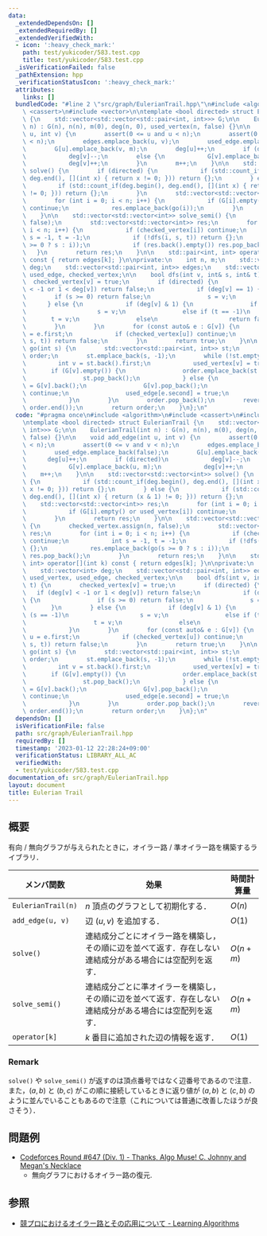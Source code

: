 ```yaml
---
data:
  _extendedDependsOn: []
  _extendedRequiredBy: []
  _extendedVerifiedWith:
  - icon: ':heavy_check_mark:'
    path: test/yukicoder/583.test.cpp
    title: test/yukicoder/583.test.cpp
  _isVerificationFailed: false
  _pathExtension: hpp
  _verificationStatusIcon: ':heavy_check_mark:'
  attributes:
    links: []
  bundledCode: "#line 2 \"src/graph/EulerianTrail.hpp\"\n#include <algorithm>\n#include\
    \ <cassert>\n#include <vector>\n\ntemplate <bool directed> struct EulerianTrail\
    \ {\n    std::vector<std::vector<std::pair<int, int>>> G;\n\n    EulerianTrail(int\
    \ n) : G(n), n(n), m(0), deg(n, 0), used_vertex(n, false) {}\n\n    void add_edge(int\
    \ u, int v) {\n        assert(0 <= u and u < n);\n        assert(0 <= v and v\
    \ < n);\n        edges.emplace_back(u, v);\n        used_edge.emplace_back(false);\n\
    \        G[u].emplace_back(v, m);\n        deg[u]++;\n        if (directed)\n\
    \            deg[v]--;\n        else {\n            G[v].emplace_back(u, m);\n\
    \            deg[v]++;\n        }\n        m++;\n    }\n\n    std::vector<std::vector<int>>\
    \ solve() {\n        if (directed) {\n            if (std::count_if(deg.begin(),\
    \ deg.end(), [](int x) { return x != 0; })) return {};\n        } else {\n   \
    \         if (std::count_if(deg.begin(), deg.end(), [](int x) { return (x & 1)\
    \ != 0; })) return {};\n        }\n        std::vector<std::vector<int>> res;\n\
    \        for (int i = 0; i < n; i++) {\n            if (G[i].empty() or used_vertex[i])\
    \ continue;\n            res.emplace_back(go(i));\n        }\n        return res;\n\
    \    }\n\n    std::vector<std::vector<int>> solve_semi() {\n        checked_vertex.assign(n,\
    \ false);\n        std::vector<std::vector<int>> res;\n        for (int i = 0;\
    \ i < n; i++) {\n            if (checked_vertex[i]) continue;\n            int\
    \ s = -1, t = -1;\n            if (!dfs(i, s, t)) return {};\n            res.emplace_back(go(s\
    \ >= 0 ? s : i));\n            if (res.back().empty()) res.pop_back();\n     \
    \   }\n        return res;\n    }\n\n    std::pair<int, int> operator[](int k)\
    \ const { return edges[k]; }\n\nprivate:\n    int n, m;\n    std::vector<int>\
    \ deg;\n    std::vector<std::pair<int, int>> edges;\n    std::vector<bool> used_vertex,\
    \ used_edge, checked_vertex;\n\n    bool dfs(int v, int& s, int& t) {\n      \
    \  checked_vertex[v] = true;\n        if (directed) {\n            if (deg[v]\
    \ < -1 or 1 < deg[v]) return false;\n            if (deg[v] == 1) {\n        \
    \        if (s >= 0) return false;\n                s = v;\n            }\n  \
    \      } else {\n            if (deg[v] & 1) {\n                if (s == -1)\n\
    \                    s = v;\n                else if (t == -1)\n             \
    \       t = v;\n                else\n                    return false;\n    \
    \        }\n        }\n        for (const auto& e : G[v]) {\n            int u\
    \ = e.first;\n            if (checked_vertex[u]) continue;\n            if (!dfs(u,\
    \ s, t)) return false;\n        }\n        return true;\n    }\n\n    std::vector<int>\
    \ go(int s) {\n        std::vector<std::pair<int, int>> st;\n        std::vector<int>\
    \ order;\n        st.emplace_back(s, -1);\n        while (!st.empty()) {\n   \
    \         int v = st.back().first;\n            used_vertex[v] = true;\n     \
    \       if (G[v].empty()) {\n                order.emplace_back(st.back().second);\n\
    \                st.pop_back();\n            } else {\n                auto e\
    \ = G[v].back();\n                G[v].pop_back();\n                if (used_edge[e.second])\
    \ continue;\n                used_edge[e.second] = true;\n                st.emplace_back(e);\n\
    \            }\n        }\n        order.pop_back();\n        reverse(order.begin(),\
    \ order.end());\n        return order;\n    }\n};\n"
  code: "#pragma once\n#include <algorithm>\n#include <cassert>\n#include <vector>\n\
    \ntemplate <bool directed> struct EulerianTrail {\n    std::vector<std::vector<std::pair<int,\
    \ int>>> G;\n\n    EulerianTrail(int n) : G(n), n(n), m(0), deg(n, 0), used_vertex(n,\
    \ false) {}\n\n    void add_edge(int u, int v) {\n        assert(0 <= u and u\
    \ < n);\n        assert(0 <= v and v < n);\n        edges.emplace_back(u, v);\n\
    \        used_edge.emplace_back(false);\n        G[u].emplace_back(v, m);\n  \
    \      deg[u]++;\n        if (directed)\n            deg[v]--;\n        else {\n\
    \            G[v].emplace_back(u, m);\n            deg[v]++;\n        }\n    \
    \    m++;\n    }\n\n    std::vector<std::vector<int>> solve() {\n        if (directed)\
    \ {\n            if (std::count_if(deg.begin(), deg.end(), [](int x) { return\
    \ x != 0; })) return {};\n        } else {\n            if (std::count_if(deg.begin(),\
    \ deg.end(), [](int x) { return (x & 1) != 0; })) return {};\n        }\n    \
    \    std::vector<std::vector<int>> res;\n        for (int i = 0; i < n; i++) {\n\
    \            if (G[i].empty() or used_vertex[i]) continue;\n            res.emplace_back(go(i));\n\
    \        }\n        return res;\n    }\n\n    std::vector<std::vector<int>> solve_semi()\
    \ {\n        checked_vertex.assign(n, false);\n        std::vector<std::vector<int>>\
    \ res;\n        for (int i = 0; i < n; i++) {\n            if (checked_vertex[i])\
    \ continue;\n            int s = -1, t = -1;\n            if (!dfs(i, s, t)) return\
    \ {};\n            res.emplace_back(go(s >= 0 ? s : i));\n            if (res.back().empty())\
    \ res.pop_back();\n        }\n        return res;\n    }\n\n    std::pair<int,\
    \ int> operator[](int k) const { return edges[k]; }\n\nprivate:\n    int n, m;\n\
    \    std::vector<int> deg;\n    std::vector<std::pair<int, int>> edges;\n    std::vector<bool>\
    \ used_vertex, used_edge, checked_vertex;\n\n    bool dfs(int v, int& s, int&\
    \ t) {\n        checked_vertex[v] = true;\n        if (directed) {\n         \
    \   if (deg[v] < -1 or 1 < deg[v]) return false;\n            if (deg[v] == 1)\
    \ {\n                if (s >= 0) return false;\n                s = v;\n     \
    \       }\n        } else {\n            if (deg[v] & 1) {\n                if\
    \ (s == -1)\n                    s = v;\n                else if (t == -1)\n \
    \                   t = v;\n                else\n                    return false;\n\
    \            }\n        }\n        for (const auto& e : G[v]) {\n            int\
    \ u = e.first;\n            if (checked_vertex[u]) continue;\n            if (!dfs(u,\
    \ s, t)) return false;\n        }\n        return true;\n    }\n\n    std::vector<int>\
    \ go(int s) {\n        std::vector<std::pair<int, int>> st;\n        std::vector<int>\
    \ order;\n        st.emplace_back(s, -1);\n        while (!st.empty()) {\n   \
    \         int v = st.back().first;\n            used_vertex[v] = true;\n     \
    \       if (G[v].empty()) {\n                order.emplace_back(st.back().second);\n\
    \                st.pop_back();\n            } else {\n                auto e\
    \ = G[v].back();\n                G[v].pop_back();\n                if (used_edge[e.second])\
    \ continue;\n                used_edge[e.second] = true;\n                st.emplace_back(e);\n\
    \            }\n        }\n        order.pop_back();\n        reverse(order.begin(),\
    \ order.end());\n        return order;\n    }\n};\n"
  dependsOn: []
  isVerificationFile: false
  path: src/graph/EulerianTrail.hpp
  requiredBy: []
  timestamp: '2023-01-12 22:28:24+09:00'
  verificationStatus: LIBRARY_ALL_AC
  verifiedWith:
  - test/yukicoder/583.test.cpp
documentation_of: src/graph/EulerianTrail.hpp
layout: document
title: Eulerian Trail
---
```


## 概要
有向 / 無向グラフが与えられたときに，オイラー路 / 準オイラー路を構築するライブラリ．

| メンバ関数         | 効果                                                                                                     | 時間計算量 |
| ------------------ | -------------------------------------------------------------------------------------------------------- | ---------- |
| `EulerianTrail(n)` | $n$ 頂点のグラフとして初期化する．                                                                       | $O(n)$     |
| `add_edge(u, v)`   | 辺 $(u, v)$ を追加する．                                                                                 | $O(1)$     |
| `solve()`          | 連結成分ごとにオイラー路を構築し，その順に辺を並べて返す．存在しない連結成分がある場合には空配列を返す． | $O(n + m)$ |
| `solve_semi()`     | 連結成分ごとに準オイラーを構築し，その順に辺を並べて返す．存在しない連結成分がある場合には空配列を返す． | $O(n + m)$ |
| `operator[k]`      | $k$ 番目に追加された辺の情報を返す．                                                                     | $O(1)$     |

### Remark
`solve()` や `solve_semi()` が返すのは頂点番号ではなく辺番号であるので注意．また，$(a, b)$ と $(b, c)$ がこの順に接続しているときに返り値が $(a, b)$ と $(c, b)$ のように並んでいることもあるので注意（これについては普通に改善したほうが良さそう）．

## 問題例
- [Codeforces Round #647 (Div. 1) - Thanks, Algo Muse! C. Johnny and Megan's Necklace](https://codeforces.com/contest/1361/problem/C)
  - 無向グラフにおけるオイラー路の復元.

## 参照
- [競プロにおけるオイラー路とその応用について - Learning Algorithms](https://kokiymgch.hatenablog.com/entry/2017/12/07/193238)
